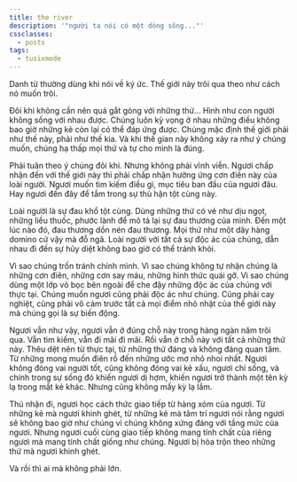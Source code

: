```yaml
---
title: the river
description: '"người ta nói có một dòng sông..."'
cssclasses:
  - posts
tags:
  - tusixmode
---
```

Danh từ thường dùng khi nói về ký ức. Thế giới này trôi qua theo như cách nó muốn trôi.

Đôi khi không cần nên quá gắt gỏng với những thứ... Hình như con người không sống với nhau được. Chúng luôn kỳ vọng ở nhau những điều không bao giờ những kẻ còn lại có thể đáp ứng được. Chúng mặc định thế giới phải như thế này, phải như thế kia. Và khi thế gian này không xảy ra như ý chúng muốn, chúng hạ thấp mọi thứ và tự cho mình là đúng.

Phải tuân theo ý chúng đôi khi. Nhưng không phải vĩnh viễn. Ngươi chấp nhận đến với thế giới này thì phải chấp nhận hưởng ứng cơn điên này của loài người. Ngươi muốn tìm kiếm điều gì, mục tiêu ban đầu của ngươi đâu. Hay ngươi đến đây để tắm trong sự thù hận tột cùng này.

Loài người là sự đau khổ tột cùng. Dùng những thứ có vẻ như dịu ngọt, những liều thuốc, phước lành để mô tả lại sự đau thương của mình. Đến một lúc nào đó, đau thương dồn nén đau thương. Mọi thứ như một dãy hàng domino cứ vậy mà đỗ ngã. Loài người với tất cả sự độc ác của chúng, dẫn nhau đi đến sự hủy diệt không bao giờ có thể tránh khỏi.

Vì sao chúng trốn tránh chính mình. Vì sao chúng không tự nhận chúng là những cơn điên, những cơn say máu, những hình thức quái gỡ. Vì sao chúng dùng một lớp vỏ bọc bên ngoài để che đậy những độc ác của chúng với thực tại. Chúng muốn ngươi cũng phải độc ác như chúng. Cũng phải cay nghiệt, cũng phải vô cảm trước tất cả mọi điểm nhỏ nhặt của thế giới này mà chúng gọi là sự biến động.

Ngươi vẫn như vậy, ngươi vẫn ở đúng chỗ này trong hàng ngàn năm trôi qua. Vẫn tìm kiếm, vẫn đi mãi đi mãi. Rồi vẫn ở chỗ này với tất cả những thứ này. Thêu dệt nên từ thực tại, từ những thứ đáng và không đáng quan tâm. Từ những mong muốn điên rồ đến những ước mơ nhỏ nhoi nhất. Ngươi không đóng vai người tốt, cũng không đóng vai kẻ xấu, ngươi chỉ sống, và chính trong sự sống đó khiến ngươi dị hợm, khiến ngươi trở thành một tên kỳ lạ trong mắt kẻ khác. Nhưng cũng không mấy kỳ lạ lắm.

Thú nhận đi, ngươi học cách thức giao tiếp từ hàng xóm của ngươi. Từ những kẻ mà ngươi khinh ghét, từ những kẻ mà tâm trí ngươi nói rằng ngươi sẽ không bao giờ như chúng vì chúng không xứng đáng với tầng mức của ngươi. Nhưng ngươi cuối cùng giao tiếp không mang tính chất của riêng ngươi mà mang tính chất giống như chúng. Ngươi bị hòa trộn theo những thứ mà ngươi khinh ghét.

Và rồi thì ai mà không phải lớn.
